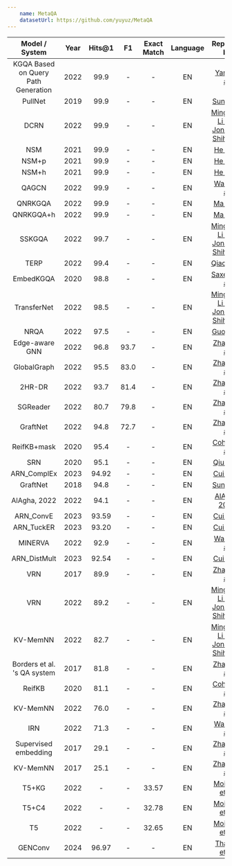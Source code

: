 ```yaml
---
    name: MetaQA
    datasetUrl: https://github.com/yuyuz/MetaQA
---
```


|           Model / System            | Year | Hits@1 |  F1  | Exact Match | Language |                                    Reported by                                     |
|:-----------------------------------:|:----:|:------:|:----:|:-----------:|:--------:|:----------------------------------------------------------------------------------:|
| KGQA Based on Query Path Generation | 2022 |  99.9  |  -   |      -      |    EN    |   [Yang et al.](https://link.springer.com/chapter/10.1007/978-3-031-10983-6_12)    |
|               PullNet               | 2019 |  99.9  |  -   |      -      |    EN    |                  [Sun et al.](https://arxiv.org/pdf/1904.09537.pdf)                |
|                DCRN                 | 2022 |  99.9  |  -   |      -      |    EN    |     [Mingchen Li and Jonathan Shihao Ji](https://arxiv.org/pdf/2204.10194.pdf)     |
|                 NSM                 | 2021 |  99.9  |  -   |      -      |    EN    |                 [He et al.](https://arxiv.org/pdf/2101.03737.pdf)                  |
|                NSM+p                | 2021 |  99.9  |  -   |      -      |    EN    |                 [He et al.](https://arxiv.org/pdf/2101.03737.pdf)                  |
|                NSM+h                | 2021 |  99.9  |  -   |      -      |    EN    |                 [He et al.](https://arxiv.org/pdf/2101.03737.pdf)                  |
|                QAGCN                | 2022 |  99.9  |  -   |      -      |    EN    |                [Wang et al.](https://arxiv.org/pdf/2206.01818.pdf)                 |
|               QNRKGQA               | 2022 |  99.9  |  -   |      -      |    EN    |    [Ma et al.](https://link.springer.com/chapter/10.1007/978-3-031-10983-6_11)     |
|              QNRKGQA+h              | 2022 |  99.9  |  -   |      -      |    EN    |    [Ma et al.](https://link.springer.com/chapter/10.1007/978-3-031-10983-6_11)     |
|               SSKGQA                | 2022 |  99.7  |  -   |      -      |    EN    |     [Mingchen Li and Jonathan Shihao Ji](https://arxiv.org/pdf/2204.10194.pdf)     |
|                TERP                 | 2022 |  99.4  |  -   |      -      |    EN    |           [Qiao et al.](https://aclanthology.org/2022.coling-1.156.pdf)            |
|              EmbedKGQA              | 2020 |  98.8  |  -   |      -      |    EN    |          [Saxena et al.](https://aclanthology.org/2020.acl-main.412.pdf)           |
|             TransferNet             | 2022 |  98.5  |  -   |      -      |    EN    |     [Mingchen Li and Jonathan Shihao Ji](https://arxiv.org/pdf/2204.10194.pdf)     |
|                NRQA                 | 2022 |  97.5  |  -   |      -      |    EN    | [Guo et al.](https://link.springer.com/content/pdf/10.1007/s10489-022-03927-0.pdf) |
|           Edge-aware GNN            | 2022 |  96.8  | 93.7 |      -      |    EN    |    [Zhang et al.](https://downloads.hindawi.com/journals/cin/2022/4734179.pdf)     |
|             GlobalGraph             | 2022 |  95.5  | 83.0 |      -      |    EN    |    [Zhang et al.](https://downloads.hindawi.com/journals/cin/2022/4734179.pdf)     |
|               2HR-DR                | 2022 |  93.7  | 81.4 |      -      |    EN    |    [Zhang et al.](https://downloads.hindawi.com/journals/cin/2022/4734179.pdf)     |
|              SGReader               | 2022 |  80.7  | 79.8 |      -      |    EN    |    [Zhang et al.](https://downloads.hindawi.com/journals/cin/2022/4734179.pdf)     |
|              GraftNet               | 2022 |  94.8  | 72.7 |      -      |    EN    |    [Zhang et al.](https://downloads.hindawi.com/journals/cin/2022/4734179.pdf)     |
|             ReifKB+mask             | 2020 |  95.4  |  -   |      -      |    EN    |                [Cohen et al.](https://arxiv.org/pdf/2002.06115.pdf)                |
|                 SRN                 | 2020 |  95.1  |  -   |      -      |    EN    |            [Qiu et al.](https://dl.acm.org/doi/10.1145/3336191.3371812)            |
|             ARN_ComplEx             | 2023 | 94.92  |  -   |      -      |    EN    |                 [Cui et al.](https://www.sciencedirect.com/science/article/abs/pii/S0020025522013317)                  |
|              GraftNet               | 2018 |  94.8  |  -   |      -      |    EN    |                [Sun et al.](https://aclanthology.org/D18-1455.pdf)                 |   
|            AlAgha, 2022             | 2022 |  94.1  |  -   |      -      |    EN    |    [AlAgha, 2022](https://ieeexplore.ieee.org/stamp/stamp.jsp?arnumber=9834917)    |
|              ARN_ConvE              | 2023 | 93.59  |  -   |      -      |    EN    |                 [Cui et al.](https://www.sciencedirect.com/science/article/abs/pii/S0020025522013317)                  |
|              ARN_TuckER               | 2023 | 93.20  |  -   |      -      |    EN    |                 [Cui et al.](https://www.sciencedirect.com/science/article/abs/pii/S0020025522013317)                  |
|               MINERVA               | 2022 |  92.9  |  -   |      -      |    EN    |                [Wang et al.](https://arxiv.org/pdf/2206.01818.pdf)                 |
|            ARN_DistMult             | 2023 | 92.54  |  -   |      -      |    EN    |                 [Cui et al.](https://www.sciencedirect.com/science/article/abs/pii/S0020025522013317)                  |
|                 VRN                 | 2017 |  89.9  |  -   |      -      |    EN    |                [Zhang et al.](https://arxiv.org/pdf/1709.04071.pdf)                |
|                 VRN                 | 2022 |  89.2  |  -   |      -      |    EN    |     [Mingchen Li and Jonathan Shihao Ji](https://arxiv.org/pdf/2204.10194.pdf)     |
|              KV-MemNN               | 2022 |  82.7  |  -   |      -      |    EN    |     [Mingchen Li and Jonathan Shihao Ji](https://arxiv.org/pdf/2204.10194.pdf)     |
|     Borders et al. 's QA system     | 2017 |  81.8  |  -   |      -      |    EN    |                [Zhang et al.](https://arxiv.org/pdf/1709.04071.pdf)                |
|               ReifKB                | 2020 |  81.1  |  -   |      -      |    EN    |                [Cohen et al.](https://arxiv.org/pdf/2002.06115.pdf)                |
|              KV-MemNN               | 2022 |  76.0  |  -   |      -      |    EN    |    [Zhang et al.](https://downloads.hindawi.com/journals/cin/2022/4734179.pdf)     |
|                 IRN                 | 2022 |  71.3  |  -   |      -      |    EN    |                [Wang et al.](https://arxiv.org/pdf/2206.01818.pdf)                 |
|        Supervised embedding         | 2017 |  29.1  |  -   |      -      |    EN    |                [Zhang et al.](https://arxiv.org/pdf/1709.04071.pdf)                |
|              KV-MemNN               | 2017 |  25.1  |  -   |      -      |    EN    |                [Zhang et al.](https://arxiv.org/pdf/1709.04071.pdf)                |
|                T5+KG                | 2022 |   -    |  -   |    33.57    |    EN    |               [Moiseev et al.](https://arxiv.org/pdf/2205.08184.pdf)               |
|                T5+C4                | 2022 |   -    |  -   |    32.78    |    EN    |               [Moiseev et al.](https://arxiv.org/pdf/2205.08184.pdf)               |
|                 T5                  | 2022 |   -    |  -   |    32.65    |    EN    |               [Moiseev et al.](https://arxiv.org/pdf/2205.08184.pdf)     |
|               GENConv               | 2024 |   96.97    |  -   |    -    |    EN    | [Thambi et al.](https://link.springer.com/article/10.1007/s10844-023-00839-4)    |
